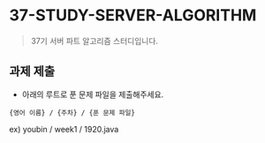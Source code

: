 # 37-STUDY-SERVER-ALGORITHM
> 37기 서버 파트 알고리즘 스터디입니다.

## 과제 제출 
- 아래의 루트로 푼 문제 파일을 제출해주세요.

```
{영어 이름} / {주차} / {푼 문제 파일}
```
ex) youbin / week1 / 1920.java
